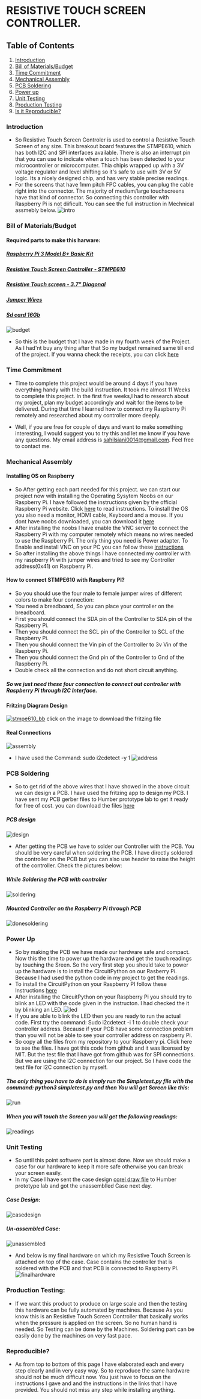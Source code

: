 # RESISTIVE TOUCH SCREEN CONTROLLER.


## Table of Contents
1. [Introduction](#introduction)
2. [Bill of Materials/Budget](#bill-of-materialsbudget)
3. [Time Commitment](#time-commitment)
4. [Mechanical Assembly](#mechanical-assembly)
5. [PCB Soldering](#pcb-soldering)
6. [Power up](#power-up)
7. [Unit Testing](#unit-testing)
8. [Production Testing](#production-testing)
9. [Is it Reproducible?](#reproducible)
### Introduction
* So Resistive Touch Screen Controler is used to control a  Resistive Touch Screen of any size. This breakout board features the STMPE610, which has both I2C and SPI interfaces available. There is also an interrupt pin that you can use to indicate when a touch has been detected to your microcontroller or microcomputer. Thia chipis wrapped up with a 3V voltage regulator and level shifting so it's safe to use with 3V or 5V logic. Its a nicely designed chip, and has very stable precise readings.
* For the screens that have 1mm pitch FPC cables, you can plug the cable right into the connector. The majority of medium/large touchscreens have that kind of connector. So connecting this controller with Raspberry Pi is not diificult. You can see the full instruction in Mechnical assmebly below. 
![intro](https://user-images.githubusercontent.com/43186158/49844583-919ef880-fd91-11e8-9941-a645798a0393.PNG)




### Bill of Materials/Budget
#### Required parts to make this harware:
##### <a href="https://www.canakit.com/raspberry-pi-3-model-b-plus-basic-kit.html">Raspberry Pi 3 Model B+ Basic Kit</a> 
##### <a href="https://www.adafruit.com/product/1571">Resistive Touch Screen Controller - STMPE610</a>
##### <a href="https://www.adafruit.com/product/333">Resistive Touch screen - 3.7" Diagonal</a>
##### <a href="https://www.amazon.ca/Haobase-120pcs-Multicolored-Female-Breadboard/dp/B01DLKLL6C/ref=s">Jumper Wires</a>
##### <a href="https://www.amazon.ca/Sandisk-Ultra-Micro-UHS-I-Adapter/dp/B073K14CVB/ref=sr_1_4?s=electronics&ie=UTF8&qid=1537837988&sr=1-4&keywords=micro%2Bsd%2Bcard%2B16gb&th=1">Sd card 16Gb</a>
![budget](https://user-images.githubusercontent.com/43186158/49831451-ecb8f700-fd61-11e8-9a25-f1d0d24ab567.PNG)
* So this is the budget that I have made in my fourth week of the Project. As I had'nt buy any thing after that So my budget remained  same till end of the project. If you wanna check the receipts, you can click <a href="https://sahilsaini0014.github.io/ResistiveTouch/#october-2-2018---week-5">here</a>



### Time Commitment
* Time to complete this project would be around 4 days if you have everything handy with the build instruction. It took me almost 11 Weeks to complete this project. In the first five weeks,I had to research about my project, plan my budget accordingly and wait for the items to be delivered. During that time I learned how to connect my Raspberry Pi remotely and researched about my controller more deeply.

* Well, if you are free for couple of days and want to make something interesting, I would suggest you to try this and let me know if you have any questions. My email address is sahilsiani0014@gmail.com. Feel free to contact me.



### Mechanical Assembly
#### Installing OS on Raspberry 
* So After getting each part needed for this project. we can start our project now with installing the Operating Sysytem Noobs on our Raspberry Pi. I have followed the instructions given by the official Raspberry Pi website. Click <a href="https://www.raspberrypi.org/documentation/installation/noobs.md">here</a> to read instructions. To install the OS you also need a monitor, HDMI cable, Keyboard and a mouse. 
If you dont have noobs downloaded, you can download it <a href="https://www.raspberrypi.org/downloads/noobs/">here</a>
* After installing the noobs I have enable the VNC server to connect the Raspberry Pi with my computer remotely which means no wires needed to use the Raspberry Pi. The only thing you need is Power adapter. To Enable and install VNC on your PC you can follow these <a href="https://www.raspberrypi.org/documentation/remote-access/vnc/">instructions</a>  
* So after installing the above things I have connected my controller with my raspberry Pi with jumper wires and tried to see my Controller address(0x41) on Raspberry Pi.
#### How to connect STMPE610 with Raspberry PI?
* So you should use the four male to female jumper wires of different colors to make four connection:
* You need a breadboard, So you can place your controller on the breadboard.
* First you should connect the SDA pin of the Controller to SDA pin of the Raspberry Pi.
* Then you should connect the SCL pin of the Controller to SCL of the Raspberry Pi.
* Then you should connect the Vin pin of the Controller to 3v Vin of the Raspberry Pi.
* Then you should connect the Gnd pin of the Controller to Gnd of the Raspberry Pi.
* Double check all the connection and do not short circuit anything.

##### So we just need these four connection to connect out controller with Raspberry Pi through I2C Interface.

#### Fritzing Diagram Design
<a href="https://github.com/sahilsaini0014/ResistiveTouch/blob/master/Documents/STMPE610.fzz"> ![stmpe610_bb](https://user-images.githubusercontent.com/43186158/47757856-bd04d280-dc7e-11e8-86da-812758063072.jpg)</a>
click on the image to download the fritzing file

#### Real Connections
![assembly](https://user-images.githubusercontent.com/43186158/49835163-5f2ed480-fd6c-11e8-82ea-90887ec3f500.JPG)
* I have used the Command: sudo i2cdetect -y 1 
![address](https://user-images.githubusercontent.com/43186158/49835162-5f2ed480-fd6c-11e8-8cdf-eecd440c8d32.JPG)

### PCB Soldering
* So to get rid of the above wires that I have showed in the above circuit we can design a PCB. I have used the fritzing app to design my PCB. I have sent my PCB gerber files to Humber prototype lab to get it ready for free of cost.
you can download the files <a href="https://github.com/sahilsaini0014/ResistiveTouch/blob/master/Documents/STMPE610_Gerber.zip">here</a>

##### PCB design
![design](https://user-images.githubusercontent.com/43186158/49842415-762fef80-fd89-11e8-969c-bba81af9c7a1.png)
* After getting the PCB we have to solder our Controller with the PCB. You should be very careful when soldering the PCB. I have directly soldered the controller on the PCB but you can also use header to raise the height of the controller. Check the pictures below:
##### While Soldering the PCB with controller
![soldering](https://user-images.githubusercontent.com/43186158/49840905-6f05e300-fd83-11e8-9266-eb07374173dd.JPG)
##### Mounted Controller on the Raspberry Pi through PCB
![donesoldering](https://user-images.githubusercontent.com/43186158/49840906-6f05e300-fd83-11e8-92e0-0ff43badfa76.JPG)


### Power Up
* So by making the PCB we have made our hardware safe and compact. Now this the time to power up the hardware and get the touch readings by touching the Sreen. So the very first step you should take to power up the hardware is to install the CircuitPython on our Rasberry Pi. Because I had used the python code in my project to get the readings.
* To install the CircuitPython on your Raspberry PI follow these Instructions <a href="https://learn.adafruit.com/circuitpython-on-raspberrypi-linux/installing-circuitpython-on-raspberry-pi">here</a>
* After installing the CircuitPython on your Raspberry Pi you should try to blink an LED with the code given in the instructon. I had checked the it by blinking an LED.
![led](https://user-images.githubusercontent.com/43186158/49841691-8abeb880-fd86-11e8-9b68-1c1960b14e88.JPG)
* If you are able to blink the LED then you are ready to run the actual code. First try the command: Sudo i2cdetect -i 1 to double check your controller address. Because if your PCB have some connection problem than you will not be able to see your controller address on raspberry Pi.
* So copy all the files from my repository to your Raspberry pi. Click here to see the files. I have got this code from github and it was licensed by MIT. But the test file that I have got from github was for SPI connections. But we are using the I2C connection for our project. So I have code the test file for I2C connection by myself.
##### The only thing you have to do is simply run the Simpletest.py file with the command: python3 simpletest.py and then You will get Screen like this:

![run](https://user-images.githubusercontent.com/43186158/49842341-1e918400-fd89-11e8-9f89-edc7361ce896.PNG)

##### When you will touch the Screen you will get the following readings:

![readings](https://user-images.githubusercontent.com/43186158/49842340-1df8ed80-fd89-11e8-9555-74c47515d40a.PNG)


### Unit Testing
* So until this point softwere part is almost done. Now we should make a case for our hardware to keep it more safe otherwise you can break your screen easily.
* In my Case I have sent the case design <a href="https://github.com/sahilsaini0014/ResistiveTouch/blob/master/Documents/STMPE610.cdr">corel draw file</a> to Humber prototype lab and got the unassemblled Case next day.
##### Case Design:
![casedesign](https://user-images.githubusercontent.com/43186158/49842748-c065a080-fd8a-11e8-97ff-225f7b59eecc.JPG)
##### Un-assembled Case:
![unassembled](https://user-images.githubusercontent.com/43186158/49842749-c065a080-fd8a-11e8-949d-2d246f813ad8.JPG)

* And below is my final hardware on which my Resistive Touch Screen is attached on top of the case. Case contains the controller that is soldered with the PCB and that PCB is connected to Raspberry PI.
![finalhardware](https://user-images.githubusercontent.com/43186158/49832625-3a832e80-fd65-11e8-8ddb-e8d743589d05.JPG)

### Production Testing:
* If we want this product to produce on large scale and then the testing this hardware can be fully automated by machines. Because As you know this is an Resistive Touch Screen Controller that basically works when the pressure is applied on the screen. So no human hand is needed. So Testing can be done by the Machines. Soldering part can be easily done by the machines on very fast pace.

### Reproducible?
* As from top to bottom of this page I have elaborated each and every step clearly and in very easy way. So to reproduce the same hardware should not be much difficult now. You just have to focus on the instructions I gave and and the instructions in the links that I have provided. You should not miss any step while installing anything.






